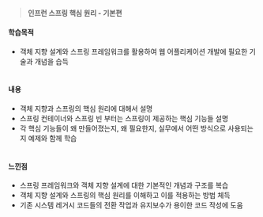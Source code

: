 > #### 인프런 스프링 핵심 원리 - 기본편

#### 학습목적
- 객체 지향 설계와 스프링 프레임워크를 활용하여 웹 어플리케이션 개발에 필요한 기술과 개념을 습득
  <br> <br>
#### 내용
- 객체 지향과 스프링의 핵심 원리에 대해서 설명
- 스프링 컨테이너와 스프링 빈 부터는 스프링이 제공하는 핵심 기능들 설명
- 각 핵심 기능들이 왜 만들어졌는지, 왜 필요한지, 실무에서 어떤 방식으로 사용되는지 예제와 함께 학습
  <br> <br>
#### 느낀점
- 스프링 프레임워크와 객체 지향 설계에 대한 기본적인 개념과 구조를 복습
- 객체 지향 설계와 스프링의 핵심 원리를 이해하고 이를 적용하는 방법 체득
- 기존 시스템 레거시 코드들의 전환 작업과 유지보수가 용이한 코드 작성에 도움
